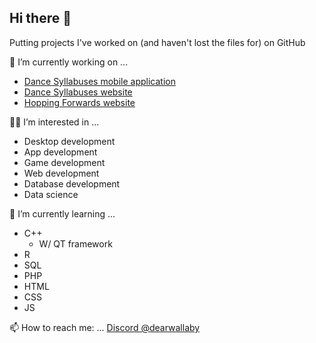 ## Hi there 👋

Putting projects I've worked on (and haven't lost the files for) on GitHub

🔭 I’m currently working on ...
* [Dance Syllabuses mobile application](https://github.com/ProjectsKoryHasWorkedOn/DanceSyllabusesApp_2024)
* [Dance Syllabuses website](https://dancesyllabuses.com)
* [Hopping Forwards website](https://hoppingforwards.com/)

👨‍💻 I’m interested in ...
* Desktop development
* App development
* Game development
* Web development
* Database development
* Data science

🌱 I’m currently learning ...
* C++
  * W/ QT framework
* R 
* SQL
* PHP
* HTML
* CSS
* JS

📫 How to reach me: ...
[Discord @dearwallaby](https://discord.com/users/users/351352351870943233)
